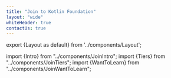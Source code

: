 ```yaml
---
title: "Join to Kotlin Foundation"
layout: "wide"
whiteHeader: true
contactUs: true
---
```


export {Layout as default} from '../components/Layout';

import {Intro} from "../components/JoinIntro";
import {Tiers} from "../components/JoinTiers";
import {WantToLearn} from "../components/JoinWantToLearn";

<Intro/>
<Tiers/>
<WantToLearn/>
